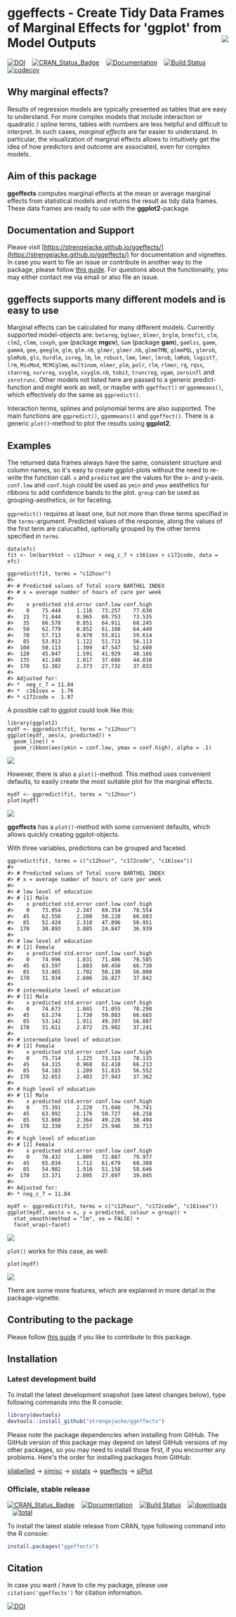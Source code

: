 # ggeffects - Create Tidy Data Frames of Marginal Effects for 'ggplot' from Model Outputs <img src="man/figures/logo.png" align="right" />

[![DOI](http://joss.theoj.org/papers/10.21105/joss.00772/status.svg)](https://doi.org/10.21105/joss.00772) &#160;&#160;  [![CRAN_Status_Badge](http://www.r-pkg.org/badges/version/ggeffects)](https://cran.r-project.org/package=ggeffects)
&#160;&#160; [![Documentation](https://img.shields.io/badge/documentation-ggeffects-orange.svg?colorB=E91E63)](https://strengejacke.github.io/ggeffects/) &#160;&#160; [![Build Status](https://travis-ci.org/strengejacke/ggeffects.svg?branch=master)](https://travis-ci.org/strengejacke/ggeffects) &#160;&#160; [![codecov](https://codecov.io/gh/strengejacke/ggeffects/branch/master/graph/badge.svg)](https://codecov.io/gh/strengejacke/ggeffects)

## Why marginal effects?

Results of regression models are typically presented as tables that are easy to understand. For more complex models that include interaction or quadratic / spline terms, tables with numbers are less helpful and difficult to interpret. In such cases, _marginal effects_ are far easier to understand. In particular, the visualization of marginal effects allows to intuitively get the idea of how predictors and outcome are associated, even for complex models. 

## Aim of this package

**ggeffects** computes marginal effects at the mean or average marginal effects from statistical models and returns the result as tidy data frames. These data frames are ready to use with the **ggplot2**-package.

## Documentation and Support

Please visit [https://strengejacke.github.io/ggeffects/](https://strengejacke.github.io/ggeffects/) for documentation and vignettes. In case you want to file an issue or contribute in another way to the package, please follow [this guide](CONTRIBUTING.md). For questions about the functionality, you may either contact me via email or also file an issue.

## ggeffects supports many different models and is easy to use

Marginal effects can be calculated for many different models. Currently supported model-objects are: `betareg`, `bglmer`, `blmer`, `brglm`, `brmsfit`, `clm`, `clm2`, `clmm`, `coxph`, `gam` (package **mgcv**), `Gam` (package **gam**), `gamlss`, `gamm`, `gamm4`, `gee`, `geeglm`, `glm`, `glm.nb`, `glmer`, `glmer.nb`, `glmmTMB`, `glmmPQL`, `glmrob`, `glmRob`, `gls`, `hurdle`, `ivreg`, `lm`, `lm_robust`, `lme`, `lmer`, `lmrob`, `lmRob`, `logistf`, `lrm`, `MixMod`, `MCMCglmm`, `multinom`, `nlmer`, `plm`, `polr`, `rlm`, `rlmer`, `rq`, `rqss`, `stanreg`, `survreg`, `svyglm`, `svyglm.nb`, `tobit`, `truncreg`, `vgam`, `zeroinfl` and `zerotrunc`. Other models not listed here are passed to a generic predict-function and might work as well, or maybe with `ggeffect()` or `ggemmeans()`, which effectively do the same as `ggpredict()`.

Interaction terms, splines and polynomial terms are also supported. The main functions are `ggpredict()`, `ggemmeans()` and `ggeffect()`. There is a generic `plot()`-method to plot the results using **ggplot2**.

## Examples

The returned data frames always have the same, consistent structure and column names, so it's easy to create ggplot-plots without the need to re-write the function call. `x` and `predicted` are the values for the x- and y-axis. `conf.low` and `conf.high` could be used as `ymin` and `ymax` aesthetics for ribbons to add confidence bands to the plot. `group` can be used as grouping-aesthetics, or for faceting.

`ggpredict()` requires at least one, but not more than three terms specified in the `terms`-argument. Predicted values of the response, along the values of the first term are calucalted, optionally grouped by the other terms specified in `terms`.

```
data(efc)
fit <- lm(barthtot ~ c12hour + neg_c_7 + c161sex + c172code, data = efc)

ggpredict(fit, terms = "c12hour")
#> 
#> # Predicted values of Total score BARTHEL INDEX 
#> # x = average number of hours of care per week 
#> 
#>    x predicted std.error conf.low conf.high
#>    0    75.444     1.116   73.257    77.630
#>   15    71.644     0.965   69.753    73.535
#>   35    66.578     0.851   64.911    68.245
#>   50    62.779     0.852   61.108    64.449
#>   70    57.713     0.970   55.811    59.614
#>   85    53.913     1.122   51.713    56.113
#>  100    50.113     1.309   47.547    52.680
#>  120    45.047     1.591   41.929    48.166
#>  135    41.248     1.817   37.686    44.810
#>  170    32.382     2.373   27.732    37.033
#> 
#> Adjusted for:
#> *  neg_c_7 = 11.84
#> *  c161sex =  1.76
#> * c172code =  1.97
```

A possible call to ggplot could look like this:

```
library(ggplot2)
mydf <- ggpredict(fit, terms = "c12hour")
ggplot(mydf, aes(x, predicted)) +
  geom_line() +
  geom_ribbon(aes(ymin = conf.low, ymax = conf.high), alpha = .1)
```
![](man/figures/README-example-1.png)

However, there is also a `plot()`-method. This method uses convenient defaults, to easily create the most suitable plot for the marginal effects.

```
mydf <- ggpredict(fit, terms = "c12hour")
plot(mydf)
```
![](man/figures/README-example-2.png)

**ggeffects** has a `plot()`-method with some convenient defaults, which allows quickly creating ggplot-objects.

With three variables, predictions can be grouped and faceted.

```
ggpredict(fit, terms = c("c12hour", "c172code", "c161sex"))
#> 
#> # Predicted values of Total score BARTHEL INDEX 
#> # x = average number of hours of care per week 
#> 
#> # low level of education
#> # [1] Male
#>    x predicted std.error conf.low conf.high
#>    0    73.954     2.347   69.354    78.554
#>   45    62.556     2.208   58.228    66.883
#>   85    52.424     2.310   47.896    56.951
#>  170    30.893     3.085   24.847    36.939
#> 
#> # low level of education
#> # [2] Female
#>    x predicted std.error conf.low conf.high
#>    0    74.996     1.831   71.406    78.585
#>   45    63.597     1.603   60.456    66.738
#>   85    53.465     1.702   50.130    56.800
#>  170    31.934     2.606   26.827    37.042
#> 
#> # intermediate level of education
#> # [1] Male
#>    x predicted std.error conf.low conf.high
#>    0    74.673     1.845   71.055    78.290
#>   45    63.274     1.730   59.883    66.665
#>   85    53.142     1.911   49.397    56.887
#>  170    31.611     2.872   25.982    37.241
#> 
#> # intermediate level of education
#> # [2] Female
#>    x predicted std.error conf.low conf.high
#>    0    75.714     1.225   73.313    78.115
#>   45    64.315     0.968   62.418    66.213
#>   85    54.183     1.209   51.815    56.552
#>  170    32.653     2.403   27.943    37.362
#> 
#> # high level of education
#> # [1] Male
#>    x predicted std.error conf.low conf.high
#>    0    75.391     2.220   71.040    79.741
#>   45    63.992     2.176   59.727    68.258
#>   85    53.860     2.364   49.226    58.494
#>  170    32.330     3.257   25.946    38.713
#> 
#> # high level of education
#> # [2] Female
#>    x predicted std.error conf.low conf.high
#>    0    76.432     1.809   72.887    79.977
#>   45    65.034     1.712   61.679    68.388
#>   85    54.902     1.910   51.158    58.646
#>  170    33.371     2.895   27.697    39.045
#> 
#> Adjusted for:
#> * neg_c_7 = 11.84

mydf <- ggpredict(fit, terms = c("c12hour", "c172code", "c161sex"))
ggplot(mydf, aes(x = x, y = predicted, colour = group)) +
  stat_smooth(method = "lm", se = FALSE) +
  facet_wrap(~facet)
```
![](man/figures/README-example-3.png)

`plot()` works for this case, as well:

```
plot(mydf)
```
![](man/figures/README-example-4.png)

There are some more features, which are explained in more detail in the package-vignette.

## Contributing to the package

Please follow [this guide](CONTRIBUTING.md) if you like to contribute to this package.

## Installation

### Latest development build

To install the latest development snapshot (see latest changes below), type following commands into the R console:

```r
library(devtools)
devtools::install_github("strengejacke/ggeffects")
```

Please note the package dependencies when installing from GitHub. The GitHub version of this package may depend on latest GitHub versions of my other packages, so you may need to install those first, if you encounter any problems. Here's the order for installing packages from GitHub:

[sjlabelled](https://github.com/strengejacke/sjlabelled) &rarr; [sjmisc](https://github.com/strengejacke/sjmisc) &rarr; [sjstats](https://github.com/strengejacke/sjstats) &rarr; [ggeffects](https://github.com/strengejacke/ggeffects) &rarr; [sjPlot](https://github.com/strengejacke/sjPlot)


### Officiale, stable release

[![CRAN_Status_Badge](http://www.r-pkg.org/badges/version/ggeffects)](https://cran.r-project.org/package=ggeffects)
&#160;&#160; [![Documentation](https://img.shields.io/badge/documentation-ggeffects-orange.svg?colorB=E91E63)](https://strengejacke.github.io/ggeffects/) &#160;&#160; [![Build Status](https://travis-ci.org/strengejacke/ggeffects.svg?branch=master)](https://travis-ci.org/strengejacke/ggeffects) &#160;&#160; [![downloads](http://cranlogs.r-pkg.org/badges/ggeffects)](http://cranlogs.r-pkg.org/)
&#160;&#160;
[![total](http://cranlogs.r-pkg.org/badges/grand-total/ggeffects)](http://cranlogs.r-pkg.org/)

To install the latest stable release from CRAN, type following command into the R console:

```r
install.packages("ggeffects")
```

## Citation

In case you want / have to cite my package, please use `citation('ggeffects')` for citation information.

[![DOI](http://joss.theoj.org/papers/10.21105/joss.00772/status.svg)](https://doi.org/10.21105/joss.00772)
